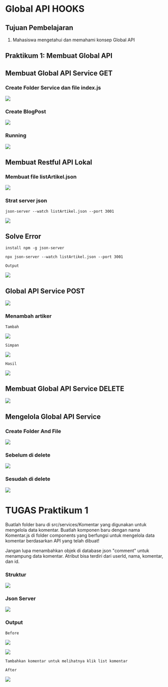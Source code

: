 # Global API HOOKS

## Tujuan Pembelajaran

1. Mahasiswa mengetahui dan memahami konsep Global API

## Praktikum 1: Membuat Global API

## Membuat Global API Service GET

### Create Folder Service dan file index.js

![](img/services.png)

### Create BlogPost

![](img/blog.png)

### Running 

![](img/tamp.png)

## Membuat Restful API Lokal

### Membuat file listArtikel.json

![](img/art.png)

### Strat server json

`json-server --watch listArtikel.json --port 3001`

![](img/err.png)

## Solve Error


`install npm -g json-server`

`npx json-server --watch listArtikel.json --port 3001`

`Output`

![](img/list.png)


## Global API Service POST


![](img/gapi.png)

### Menambah artiker

`Tambah`

![](img/tambah.png)

`Simpan`

![](img/sim.png)

`Hasil`

![](img/out.png)

## Membuat Global API Service DELETE

![](img/delete.png)

## Mengelola Global API Service

### Create Folder And File 

![](img/ser.png)

### Sebelum di delete

![](img/after.png)

### Sesudah di delete

![](img/before.png)

# TUGAS Praktikum 1

Buatlah folder baru di src/services/Komentar yang digunakan untuk mengelola data komentar. Buatlah komponen baru dengan nama Komentar.js di folder components yang berfungsi untuk mengelola data komentar berdasarkan API yang telah dibuat!

Jangan lupa menambahkan objek di database json "comment" untuk menampung data komentar. Atribut bisa terdiri dari userId, nama, komentar, dan id.

### Struktur


![](img/k.png)

### Json Server

![](img/com.png)


### Output

`Before`

![](img/outc.png)

![](img/koment.png)

    Tambahkan komentar untuk melihatnya klik list komentar

`After`

![](img/oukom.png)